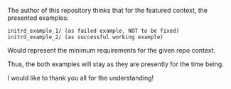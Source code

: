 The author of this repository thinks that for the featured context, the presented examples:

	initrd_example_1/ (as failed example, NOT to be fixed)
	initrd_example_2/ (as successful working example)

Would represent the minimum requirements for the given repo context.

Thus, the both examples will stay as they are presently for the time being.

I would like to thank you all for the understanding!
